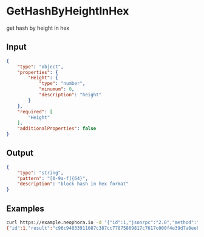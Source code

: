 # GetHashByHeightInHex

get hash by height in hex

## Input

```json
{
    "type": "object",
    "properties": {
        "Height": {
            "type": "number",
            "minumum": 0,
            "description": "height"
        }
    },
    "required": [
        "Height"
    ],
    "additionalProperties": false
}
```

## Output

```json
{
    "type": "string",
    "pattern": "[0-9a-f]{64}",
    "description": "block hash in hex format"
}
```

## Examples

```sh
curl https://example.neophora.io -d '{"id":1,"jsonrpc":"2.0","method":"GetHashByHeightInHex","params":{"Height":1}}'
{"id":1,"result":"c96c94033911087c387cc77875869817c7617c000f4e39d7a0eeb0388adb82d7","error":null}
```
